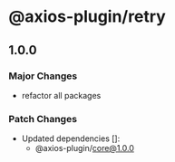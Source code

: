 # @axios-plugin/retry

## 1.0.0

### Major Changes

- refactor all packages

### Patch Changes

- Updated dependencies []:
  - @axios-plugin/core@1.0.0
